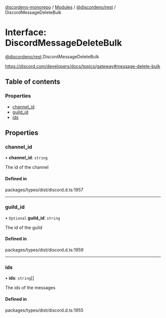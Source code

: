[discordeno-monorepo](../README.md) / [Modules](../modules.md) / [@discordeno/rest](../modules/discordeno_rest.md) / DiscordMessageDeleteBulk

# Interface: DiscordMessageDeleteBulk

[@discordeno/rest](../modules/discordeno_rest.md).DiscordMessageDeleteBulk

https://discord.com/developers/docs/topics/gateway#message-delete-bulk

## Table of contents

### Properties

- [channel_id](discordeno_rest.DiscordMessageDeleteBulk.md#channel_id)
- [guild_id](discordeno_rest.DiscordMessageDeleteBulk.md#guild_id)
- [ids](discordeno_rest.DiscordMessageDeleteBulk.md#ids)

## Properties

### channel_id

• **channel_id**: `string`

The id of the channel

#### Defined in

packages/types/dist/discord.d.ts:1957

---

### guild_id

• `Optional` **guild_id**: `string`

The id of the guild

#### Defined in

packages/types/dist/discord.d.ts:1959

---

### ids

• **ids**: `string`[]

The ids of the messages

#### Defined in

packages/types/dist/discord.d.ts:1955
